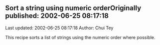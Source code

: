 ## Sort a string using numeric orderOriginally published: 2002-06-25 08:17:18 
Last updated: 2002-06-25 08:17:18 
Author: Chui Tey 
 
This recipe sorts a list of strings using the numeric order where possible.